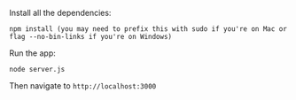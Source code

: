 Install all the dependencies:

    npm install (you may need to prefix this with sudo if you're on Mac or flag --no-bin-links if you're on Windows)

Run the app:

    node server.js

Then navigate to `http://localhost:3000`
